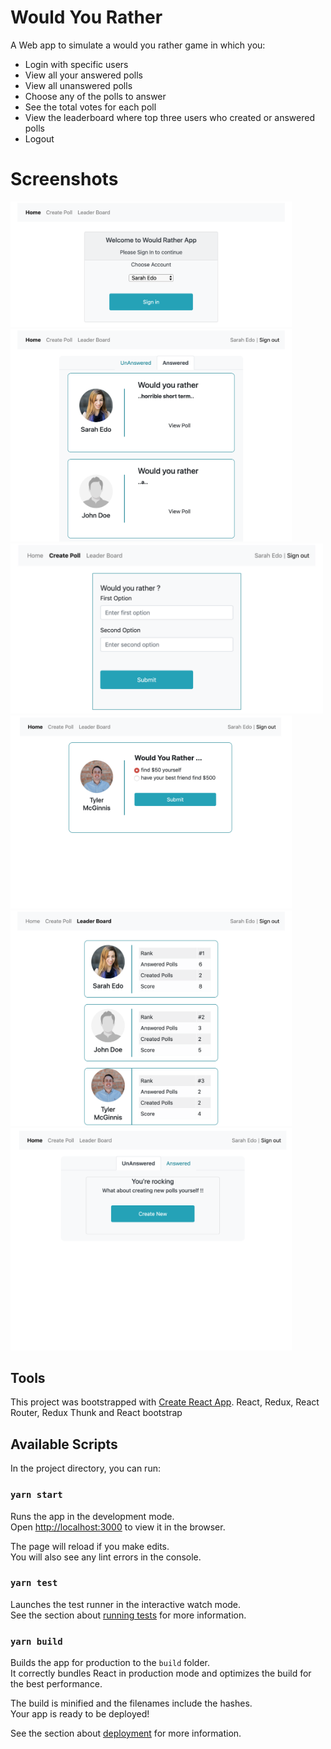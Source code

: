 # Would You Rather
A Web app to simulate a would you rather game in which you:
<ul>
<li> Login with specific users </li>
<li> View all your answered polls</li>
<li> View all unanswered polls</li>
<li> Choose any of the polls to answer</li>
<li> See the total votes for each poll</li>
<li> View the leaderboard where top three users who created or answered polls </li>
<li> Logout </li>
</ul>

# Screenshots
<p>
 <img src="/screenshots/6.png" width="450" heigh="300"/>
 <img src="/screenshots/2.png" width="450" heigh="300"/> 
 <img src="/screenshots/4.png"  width="500" heigh="300"/>
 <img src="/screenshots/7.png" width="450" heigh="300"/>
 <img src="/screenshots/5.png"  width="450" heigh="300"/> 
 <img src="/screenshots/1.png" width="450" heigh="300"/> 
</p>

## Tools
This project was bootstrapped with [Create React App](https://github.com/facebook/create-react-app).
React, Redux, React Router, Redux Thunk and React bootstrap

## Available Scripts

In the project directory, you can run:

### `yarn start`

Runs the app in the development mode.<br />
Open [http://localhost:3000](http://localhost:3000) to view it in the browser.

The page will reload if you make edits.<br />
You will also see any lint errors in the console.

### `yarn test`

Launches the test runner in the interactive watch mode.<br />
See the section about [running tests](https://facebook.github.io/create-react-app/docs/running-tests) for more information.

### `yarn build`

Builds the app for production to the `build` folder.<br />
It correctly bundles React in production mode and optimizes the build for the best performance.

The build is minified and the filenames include the hashes.<br />
Your app is ready to be deployed!

See the section about [deployment](https://facebook.github.io/create-react-app/docs/deployment) for more information.

